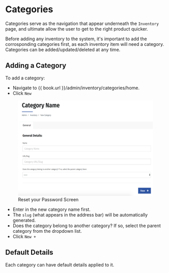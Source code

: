 # Categories

Categories serve as the navigation that appear underneath the `Inventory` page, and ultimate allow the user to get to the right product quicker. 

Before adding any inventory to the system, it's important to add the corrosponding categories first, as each inventory item will need a category. Categories can be added/updated/deleted at any time. 

## Adding a Category

To add a category: 
* Navigate to {{ book.url }}/admin/inventory/categories/home.
* Click `New`

<figure>
    <img src="/assets/add-category.png" height="300" />
    <figcaption>Reset your Password Screen</figcaption>
</figure>

* Enter in the new category name first.
* The `slug` (what appears in the address bar) will be automatically generated.
* Does the category belong to another category? If so, select the parent category from the dropdown list. 
* Click `New +`

## Default Details

Each category can have default details applied to it. 




